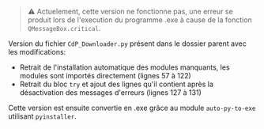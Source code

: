 > ⚠️ Actuelement, cette version ne fonctionne pas, une erreur se produit lors de l'execution du programme .exe à cause de la fonction `QMessageBox.critical`.



Version du fichier `CdP_Downloader.py` présent dans le dossier parent avec les modifications:

- Retrait de l'installation automatique des modules manquants, les modules sont importés directement (lignes 57 à 122)
- Retrait du bloc `try` et ajout des lignes qu'il contient après la désactivation des messages d'erreurs (lignes 127 à 131)

Cette version est ensuite convertie en .exe grâce au module `auto-py-to-exe` utilisant `pyinstaller`.